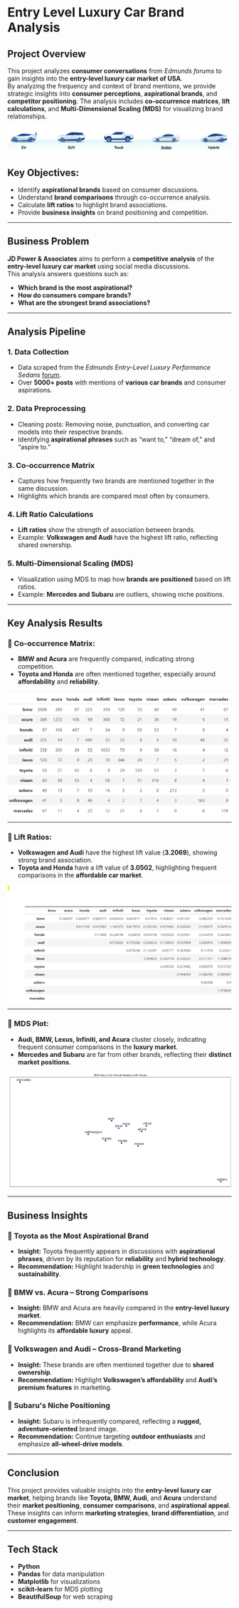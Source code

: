 # Entry Level Luxury Car Brand Analysis

## Project Overview

This project analyzes **consumer conversations** from *Edmunds forums* to gain insights into the **entry-level luxury car market of USA**.  
By analyzing the frequency and context of brand mentions, we provide strategic insights into **consumer perceptions**, **aspirational brands**, and **competitor positioning**. The analysis includes **co-occurrence matrices**, **lift calculations**, and **Multi-Dimensional Scaling (MDS)** for visualizing brand relationships.

![Car Types](images/car_types.png)

## Key Objectives:

- Identify **aspirational brands** based on consumer discussions.
- Understand **brand comparisons** through co-occurrence analysis.
- Calculate **lift ratios** to highlight brand associations.
- Provide **business insights** on brand positioning and competition.

---

## Business Problem

**JD Power & Associates** aims to perform a **competitive analysis** of the **entry-level luxury car market** using social media discussions.  
This analysis answers questions such as:

- **Which brand is the most aspirational?**
- **How do consumers compare brands?**
- **What are the strongest brand associations?**

---

## Analysis Pipeline

### 1. Data Collection
- Data scraped from the *Edmunds Entry-Level Luxury Performance Sedans* [forum](https://www.edmunds.com).
- Over **5000+ posts** with mentions of **various car brands** and consumer aspirations.

### 2. Data Preprocessing
- Cleaning posts: Removing noise, punctuation, and converting car models into their respective brands.
- Identifying **aspirational phrases** such as “want to,” “dream of,” and “aspire to.”

### 3. Co-occurrence Matrix
- Captures how frequently two brands are mentioned together in the same discussion.
- Highlights which brands are compared most often by consumers.

### 4. Lift Ratio Calculations
- **Lift ratios** show the strength of association between brands.
- Example: **Volkswagen and Audi** have the highest lift ratio, reflecting shared ownership.

### 5. Multi-Dimensional Scaling (MDS)
- Visualization using MDS to map how **brands are positioned** based on lift ratios.
- Example: **Mercedes and Subaru** are outliers, showing niche positions.

---

## Key Analysis Results

### 🔹 Co-occurrence Matrix:

- **BMW and Acura** are frequently compared, indicating strong competition.
- **Toyota and Honda** are often mentioned together, especially around **affordability** and **reliability**.

![Co-occurrence Matrix](images/co_matrix.png)

---

### 🔹 Lift Ratios:

- **Volkswagen and Audi** have the highest lift value (**3.2069**), showing strong brand association.
- **Toyota and Honda** have a lift value of **3.0502**, highlighting frequent comparisons in the **affordable car market**.

![Lift Ratios](images/lift_ratios.png)

---

### 🔹 MDS Plot:

- **Audi, BMW, Lexus, Infiniti, and Acura** cluster closely, indicating frequent consumer comparisons in the **luxury market**.
- **Mercedes and Subaru** are far from other brands, reflecting their **distinct market positions**.

![MDS Plot](images/mds_plot.png)

---

## Business Insights

### 🔹 Toyota as the Most Aspirational Brand
- **Insight:** Toyota frequently appears in discussions with **aspirational phrases**, driven by its reputation for **reliability** and **hybrid technology**.
- **Recommendation:** Highlight leadership in **green technologies** and **sustainability**.

### 🔹 BMW vs. Acura – Strong Comparisons
- **Insight:** BMW and Acura are heavily compared in the **entry-level luxury market**.
- **Recommendation:** BMW can emphasize **performance**, while Acura highlights its **affordable luxury** appeal.

### 🔹 Volkswagen and Audi – Cross-Brand Marketing
- **Insight:** These brands are often mentioned together due to **shared ownership**.
- **Recommendation:** Highlight **Volkswagen’s affordability** and **Audi’s premium features** in marketing.

### 🔹 Subaru's Niche Positioning
- **Insight:** Subaru is infrequently compared, reflecting a **rugged, adventure-oriented** brand image.
- **Recommendation:** Continue targeting **outdoor enthusiasts** and emphasize **all-wheel-drive models**.

---

## Conclusion

This project provides valuable insights into the **entry-level luxury car market**, helping brands like **Toyota, BMW, Audi**, and **Acura** understand their **market positioning**, **consumer comparisons**, and **aspirational appeal**.  
These insights can inform **marketing strategies**, **brand differentiation**, and **customer engagement**.

---

## Tech Stack

- **Python**
- **Pandas** for data manipulation
- **Matplotlib** for visualizations
- **scikit-learn** for MDS plotting
- **BeautifulSoup** for web scraping
